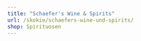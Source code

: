 ```yaml
---
title: "Schaefer's Wine & Spirits"
url: /skokie/schaefers-wine-und-spirits/
shop: Spirituosen
---
```

